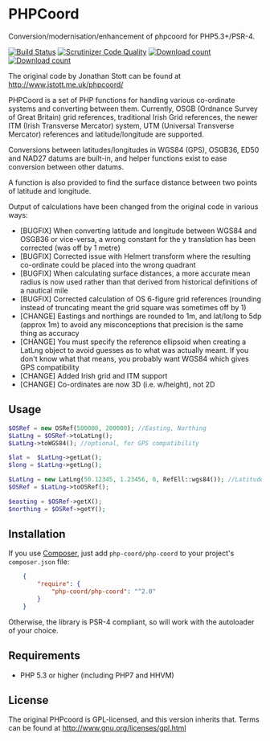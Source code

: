 PHPCoord
========

Conversion/modernisation/enhancement of phpcoord for PHP5.3+/PSR-4.

[![Build Status](https://travis-ci.org/dvdoug/PHPCoord.svg?branch=master)](https://travis-ci.org/dvdoug/PHPCoord)
[![Scrutinizer Code Quality](https://scrutinizer-ci.com/g/dvdoug/PHPCoord/badges/quality-score.png?b=master)](https://scrutinizer-ci.com/g/dvdoug/PHPCoord/?branch=master)
[![Download count](https://img.shields.io/packagist/dt/php-coord/php-coord.svg)](https://packagist.org/packages/php-coord/php-coord)
[![Download count](https://img.shields.io/packagist/v/php-coord/php-coord.svg)](https://packagist.org/packages/php-coord/php-coord)


The original code by Jonathan Stott can be found at http://www.jstott.me.uk/phpcoord/

PHPCoord is a set of PHP functions for handling various co-ordinate systems and converting
between them. Currently, OSGB (Ordnance Survey of Great Britain) grid references,
traditional Irish Grid references, the newer ITM (Irish Transverse Mercator) system,
UTM (Universal Transverse Mercator) references and latitude/longitude are supported.

Conversions between latitudes/longitudes in WGS84 (GPS), OSGB36, ED50 and NAD27 datums are
built-in, and helper functions exist to ease conversion between other datums. 

A function is also provided to find the surface distance between two points of latitude
and longitude.

Output of calculations have been changed from the original code in various ways:
 * [BUGFIX] When converting latitude and longitude between WGS84 and OSGB36 or vice-versa,
   a wrong constant for the y translation has been corrected (was off by 1 metre)
 * [BUGFIX] Corrected issue with Helmert transform where the resulting co-ordinate could be placed into
   the wrong quadrant
 * [BUGFIX] When calculating surface distances, a more accurate mean radius is now used rather than
   that derived from historical definitions of a nautical mile 
 * [BUGFIX] Corrected calculation of OS 6-figure grid references (rounding instead of truncating meant the
   grid square was sometimes off by 1)
 * [CHANGE] Eastings and northings are rounded to 1m, and lat/long to 5dp (approx 1m) to avoid any
   misconceptions that precision is the same thing as accuracy
 * [CHANGE] You must specify the reference ellipsoid when creating a LatLng object to avoid guesses as to what
   was actually meant. If you don't know what that means, you probably want WGS84 which gives GPS
   compatibility
 * [CHANGE] Added Irish grid and ITM support
 * [CHANGE] Co-ordinates are now 3D (i.e. w/height), not 2D

Usage
-----
```php
$OSRef = new OSRef(500000, 200000); //Easting, Northing
$LatLng = $OSRef->toLatLng();
$LatLng->toWGS84(); //optional, for GPS compatibility

$lat =  $LatLng->getLat();
$long = $LatLng->getLng();

$LatLng = new LatLng(50.12345, 1.23456, 0, RefEll::wgs84()); //Latitude, Long, height
$OSRef = $LatLng->toOSRef(); 

$easting = $OSRef->getX();
$northing = $OSRef->getY();

```

Installation
------------
If you use [Composer](http://getcomposer.org/), just add `php-coord/php-coord` to your project's `composer.json` file:
```json
    {
        "require": {
            "php-coord/php-coord": "^2.0"
        }
    }
```

Otherwise, the library is PSR-4 compliant, so will work with the autoloader of your choice.


Requirements
------------
* PHP 5.3 or higher (including PHP7 and HHVM)

License
-------
The original PHPcoord is GPL-licensed, and this version inherits that. Terms can be found at http://www.gnu.org/licenses/gpl.html 
